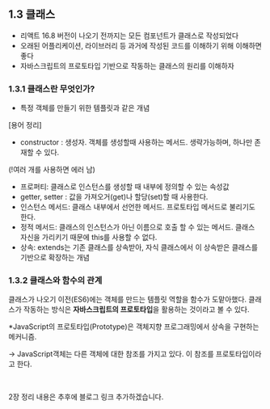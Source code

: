 ## 1.3 클래스

- 리액트 16.8 버전이 나오기 전까지는 모든 컴포넌트가 클래스로 작성되었다
- 오래된 어플리케이션, 라이브러리 등 과거에 작성된 코드를 이해하기 위해 이해하면 좋다
- 자바스크립트의 프로토타입 기반으로 작동하는 클래스의 원리를 이해하자

### 1.3.1 클래스란 무엇인가?

- 특정 객체를 만들기 위한 템플릿과 같은 개념

[용어 정리]

- constructor : 생성자. 객체를 생성할때 사용하는 메서드. 생략가능하며, 하나만 존재할 수 있다.

(!여러 개를 사용하면 에러 남)

- 프로퍼티: 클래스로 인스턴스를 생성할 때 내부에 정의할 수 있는 속성값
- getter, setter : 값을 가져오거(get)나 할당(set)할 때 사용한다.
- 인스턴스 메서드: 클래스 내부에서 선언한 메서드. 프로토타입 메서드로 불리기도 한다.
- 정적 메서드: 클래스의 인스턴스가 아닌 이름으로 호출 할 수 있는 메서드. 클래스 자신을 가리키기 때문에 this를 사용할 수 없다.
- 상속: extends는 기존 클래스를 상속받아, 자식 클래스에서 이 상속받은 클래스를 기반으로 확장하는 개념

### 1.3.2 클래스와 함수의 관계

클래스가 나오기 이전(ES6)에는 객체를 만드는 템플릿 역할을 함수가 도맡아했다. 클래스가 작동하는 방식은 **자바스크립트의 프로토타입**을 활용하는 것이라고 볼 수 있다.

\*JavaScript의 프로토타입(Prototype)은 객체지향 프로그래밍에서 상속을 구현하는 메커니즘.

→ JavaScript객체는 다른 객체에 대한 참조를 가지고 있다. 이 참조를 프로토타입이라고 한다.

<br>

2장 정리 내용은 추후에 블로그 링크 추가하겠습니다.
